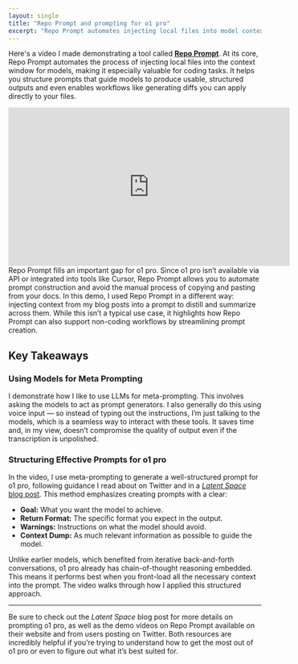 ```yaml
---
layout: single
title: "Repo Prompt and prompting for o1 pro"
excerpt: "Repo Prompt automates injecting local files into model contexts, making it useful for coding and structured workflows. In this video, I demo how it helps with prompting for o1 pro, using meta-prompting and structured inputs to improve responses. If you're working with o1 pro, this tool is worth exploring."
---
```


Here's a video I made demonstrating a tool called [**Repo Prompt**](https://repoprompt.com/). At its core, Repo Prompt automates the process of injecting local files into the context window for models, making it especially valuable for coding tasks. It helps you structure prompts that guide models to produce usable, structured outputs and even enables workflows like generating diffs you can apply directly to your files.


<iframe width="560" height="315" src="https://www.youtube.com/embed/VPuYI7Oz_hI?si=3tDbMvA91mFaSM3c" title="YouTube video player" frameborder="0" allow="accelerometer; autoplay; clipboard-write; encrypted-media; gyroscope; picture-in-picture; web-share" referrerpolicy="strict-origin-when-cross-origin" allowfullscreen></iframe>

<br/>
Repo Prompt fills an important gap for o1 pro. Since o1 pro isn’t available via API or integrated into tools like Cursor, Repo Prompt allows you to automate prompt construction and avoid the manual process of copying and pasting from your docs. In this demo, I used Repo Prompt in a different way: injecting context from my blog posts into a prompt to distill and summarize across them. While this isn’t a typical use case, it highlights how Repo Prompt can also support non-coding workflows by streamlining prompt creation.

## Key Takeaways
### Using Models for Meta Prompting
I demonstrate how I like to use LLMs for meta-prompting. This involves asking the models to act as prompt generators. I also generally do this using voice input — so instead of typing out the instructions, I’m just talking to the models, which is a seamless way to interact with these tools. It saves time and, in my view, doesn’t compromise the quality of output even if the transcription is unpolished.

### Structuring Effective Prompts for o1 pro
In the video, I use meta-prompting to generate a well-structured prompt for o1 pro, following guidance I read about on Twitter and in a [*Latent Space* blog post](https://www.latent.space/p/o1-skill-issue). This method emphasizes creating prompts with a clear:  
- **Goal:** What you want the model to achieve.  
- **Return Format:** The specific format you expect in the output.  
- **Warnings:** Instructions on what the model should avoid.  
- **Context Dump:** As much relevant information as possible to guide the model.  

Unlike earlier models, which benefited from iterative back-and-forth conversations, o1 pro already has chain-of-thought reasoning embedded. This means it performs best when you front-load all the necessary context into the prompt. The video walks through how I applied this structured approach.

---

Be sure to check out the *Latent Space* blog post for more details on prompting o1 pro, as well as the demo videos on Repo Prompt available on their website and from users posting on Twitter. Both resources are incredibly helpful if you’re trying to understand how to get the most out of o1 pro or even to figure out what it’s best suited for.